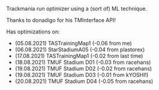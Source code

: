 Trackmania run optimizer using a (sort of) ML technique.

Thanks to donadigo for his TMInterface API!

Has optimizations on:
* (05.08.2021) TASTrainingMap1 (-0.06 from me)
* (06.08.2021) StarStadiumA05 (-0.04 from plastorex)
* (17.08.2021) TASTrainingMap1 (-0.02 from last time)
* (18.08.2021) TMUF Stadium D01 (-0.03 from racehans)
* (19.08.2021) TMUF Stadium D02 (-0.02 from racehans)
* (19.08.2021) TMUF Stadium D03 (-0.01 from kYOSHI!)
* (20.08.2021) TMUF Stadium D04 (-0.05 from racehans)

